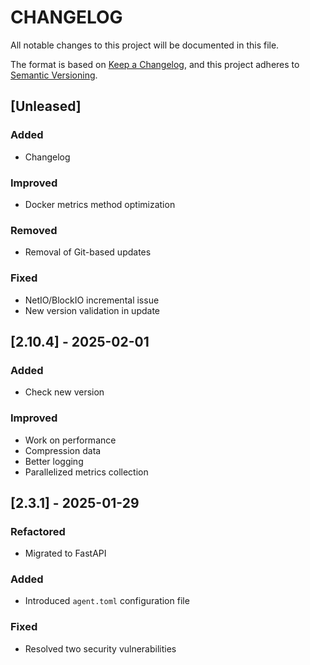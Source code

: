 # CHANGELOG

All notable changes to this project will be documented in this file.

The format is based on [Keep a Changelog](https://keepachangelog.com/en/1.1.0/),
and this project adheres to [Semantic Versioning](https://semver.org/spec/v2.0.0.html).

## [Unleased]

### Added

- Changelog

### Improved

- Docker metrics method optimization

### Removed

- Removal of Git-based updates

### Fixed

- NetIO/BlockIO incremental issue
- New version validation in update

## [2.10.4] - 2025-02-01

### Added

- Check new version

### Improved

- Work on performance
- Compression data
- Better logging
- Parallelized metrics collection

## [2.3.1] - 2025-01-29

### Refactored

- Migrated to FastAPI

### Added

- Introduced `agent.toml` configuration file

### Fixed

- Resolved two security vulnerabilities
